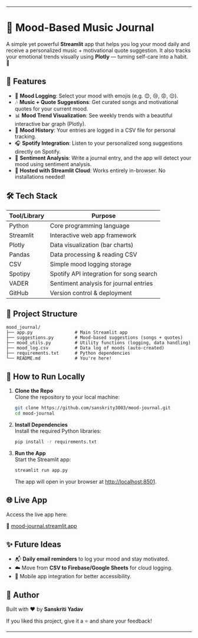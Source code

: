 
---

# 🎵 **Mood-Based Music Journal**

A simple yet powerful **Streamlit** app that helps you log your mood daily and receive a personalized music + motivational quote suggestion. It also tracks your emotional trends visually using **Plotly** — turning self-care into a habit. 💚

## 🌟 **Features**

- 🧠 **Mood Logging**: Select your mood with emojis (e.g. 😊, 😢, 😡, 😌).
- 🎶 **Music + Quote Suggestions**: Get curated songs and motivational quotes for your current mood.
- 📊 **Mood Trend Visualization**: See weekly trends with a beautiful interactive bar graph (Plotly).
- 📁 **Mood History**: Your entries are logged in a CSV file for personal tracking.
- 🎧 **Spotify Integration**: Listen to your personalized song suggestions directly on Spotify.
- 🧠 **Sentiment Analysis**: Write a journal entry, and the app will detect your mood using sentiment analysis.
- 🚀 **Hosted with Streamlit Cloud**: Works entirely in-browser. No installations needed!

## 🛠 **Tech Stack**

| Tool/Library | Purpose                                      |
|--------------|----------------------------------------------|
| Python       | Core programming language                    |
| Streamlit    | Interactive web app framework                |
| Plotly       | Data visualization (bar charts)              |
| Pandas       | Data processing & reading CSV                |
| CSV          | Simple mood logging storage                  |
| Spotipy      | Spotify API integration for song search      |
| VADER        | Sentiment analysis for journal entries       |
| GitHub       | Version control & deployment                 |

## 📂 **Project Structure**

```
mood_journal/
├── app.py                # Main Streamlit app
├── suggestions.py        # Mood-based suggestions (songs + quotes)
├── mood_utils.py         # Utility functions (logging, data handling)
├── mood_log.csv          # Data log of moods (auto-created)
├── requirements.txt      # Python dependencies
└── README.md             # You're here!
```

## 🚀 **How to Run Locally**

1. **Clone the Repo**  
   Clone the repository to your local machine:

   ```bash
   git clone https://github.com/sanskrity3003/mood-journal.git
   cd mood-journal
   ```

2. **Install Dependencies**  
   Install the required Python libraries:

   ```bash
   pip install -r requirements.txt
   ```

3. **Run the App**  
   Start the Streamlit app:

   ```bash
   streamlit run app.py
   ```

   The app will open in your browser at [http://localhost:8501](http://localhost:8501).

## 🌐 **Live App**

Access the live app here:  

🔗 [mood-journal.streamlit.app](https://moodbasedjournal-jrnra6vqwupn4tgenlseq7.streamlit.app/)

## ✨ **Future Ideas**

- 📬 **Daily email reminders** to log your mood and stay motivated.
- ☁️ Move from **CSV to Firebase/Google Sheets** for cloud logging.
- 📱 Mobile app integration for better accessibility.

## 🙌 **Author**

Built with ❤️ by **Sanskriti Yadav**

If you liked this project, give it a ⭐ and share your feedback!

----
